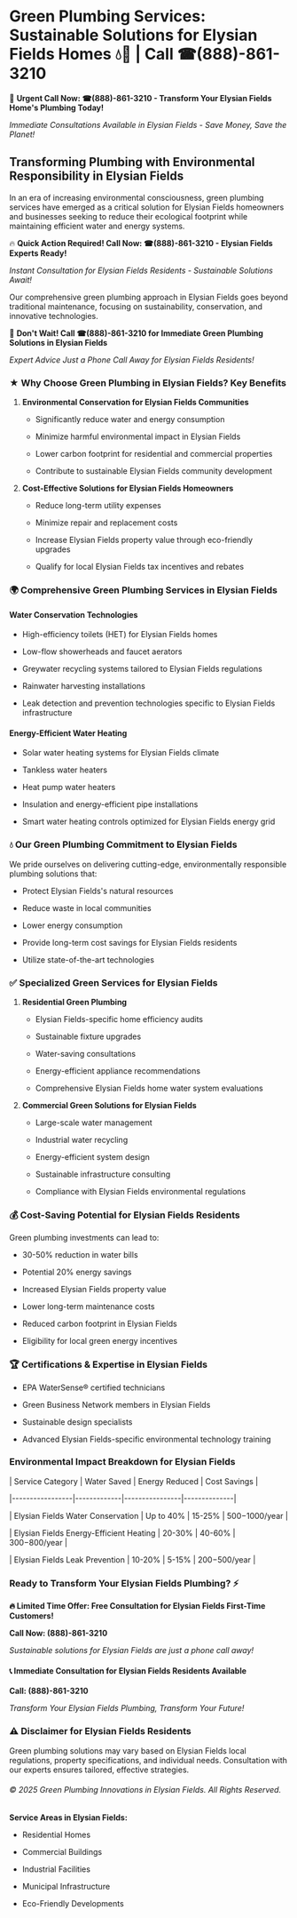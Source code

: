 # Green Plumbing Services: Sustainable Solutions for Elysian Fields Homes 💧🌿 | Call ☎(888)-861-3210

🚨 **Urgent Call Now: ☎(888)-861-3210 - Transform Your Elysian Fields Home's Plumbing Today!**
*Immediate Consultations Available in Elysian Fields - Save Money, Save the Planet!*

## Transforming Plumbing with Environmental Responsibility in Elysian Fields

In an era of increasing environmental consciousness, green plumbing services have emerged as a critical solution for Elysian Fields homeowners and businesses seeking to reduce their ecological footprint while maintaining efficient water and energy systems. 

🔥 **Quick Action Required! Call Now: ☎(888)-861-3210 - Elysian Fields Experts Ready!**
*Instant Consultation for Elysian Fields Residents - Sustainable Solutions Await!*

Our comprehensive green plumbing approach in Elysian Fields goes beyond traditional maintenance, focusing on sustainability, conservation, and innovative technologies.

🚨 **Don't Wait! Call ☎(888)-861-3210 for Immediate Green Plumbing Solutions in Elysian Fields**
*Expert Advice Just a Phone Call Away for Elysian Fields Residents!*

### ★ Why Choose Green Plumbing in Elysian Fields? Key Benefits

1. **Environmental Conservation for Elysian Fields Communities** 
   - Significantly reduce water and energy consumption
   - Minimize harmful environmental impact in Elysian Fields
   - Lower carbon footprint for residential and commercial properties
   - Contribute to sustainable Elysian Fields community development

2. **Cost-Effective Solutions for Elysian Fields Homeowners** 
   - Reduce long-term utility expenses
   - Minimize repair and replacement costs
   - Increase Elysian Fields property value through eco-friendly upgrades
   - Qualify for local Elysian Fields tax incentives and rebates

### 🌍 Comprehensive Green Plumbing Services in Elysian Fields

#### Water Conservation Technologies
- High-efficiency toilets (HET) for Elysian Fields homes
- Low-flow showerheads and faucet aerators
- Greywater recycling systems tailored to Elysian Fields regulations
- Rainwater harvesting installations
- Leak detection and prevention technologies specific to Elysian Fields infrastructure

#### Energy-Efficient Water Heating
- Solar water heating systems for Elysian Fields climate
- Tankless water heaters
- Heat pump water heaters
- Insulation and energy-efficient pipe installations
- Smart water heating controls optimized for Elysian Fields energy grid

### 💧 Our Green Plumbing Commitment to Elysian Fields

We pride ourselves on delivering cutting-edge, environmentally responsible plumbing solutions that:
- Protect Elysian Fields's natural resources
- Reduce waste in local communities
- Lower energy consumption
- Provide long-term cost savings for Elysian Fields residents
- Utilize state-of-the-art technologies

### ✅ Specialized Green Services for Elysian Fields

1. **Residential Green Plumbing**
   - Elysian Fields-specific home efficiency audits
   - Sustainable fixture upgrades
   - Water-saving consultations
   - Energy-efficient appliance recommendations
   - Comprehensive Elysian Fields home water system evaluations

2. **Commercial Green Solutions for Elysian Fields**
   - Large-scale water management
   - Industrial water recycling
   - Energy-efficient system design
   - Sustainable infrastructure consulting
   - Compliance with Elysian Fields environmental regulations

### 💰 Cost-Saving Potential for Elysian Fields Residents

Green plumbing investments can lead to:
- 30-50% reduction in water bills
- Potential 20% energy savings
- Increased Elysian Fields property value
- Lower long-term maintenance costs
- Reduced carbon footprint in Elysian Fields
- Eligibility for local green energy incentives

### 🏆 Certifications & Expertise in Elysian Fields

- EPA WaterSense® certified technicians
- Green Business Network members in Elysian Fields
- Sustainable design specialists
- Advanced Elysian Fields-specific environmental technology training

### Environmental Impact Breakdown for Elysian Fields

| Service Category | Water Saved | Energy Reduced | Cost Savings |
|-----------------|-------------|----------------|--------------|
| Elysian Fields Water Conservation | Up to 40% | 15-25% | $500-$1000/year |
| Elysian Fields Energy-Efficient Heating | 20-30% | 40-60% | $300-$800/year |
| Elysian Fields Leak Prevention | 10-20% | 5-15% | $200-$500/year |

### Ready to Transform Your Elysian Fields Plumbing? ⚡

**🔥 Limited Time Offer: Free Consultation for Elysian Fields First-Time Customers!**

**Call Now: (888)-861-3210**
*Sustainable solutions for Elysian Fields are just a phone call away!*

#### 📞 Immediate Consultation for Elysian Fields Residents Available

**Call: (888)-861-3210**
*Transform Your Elysian Fields Plumbing, Transform Your Future!*

### ⚠️ Disclaimer for Elysian Fields Residents

Green plumbing solutions may vary based on Elysian Fields local regulations, property specifications, and individual needs. Consultation with our experts ensures tailored, effective strategies.

###### © 2025 Green Plumbing Innovations in Elysian Fields. All Rights Reserved.

**Service Areas in Elysian Fields:** 
- Residential Homes
- Commercial Buildings
- Industrial Facilities
- Municipal Infrastructure
- Eco-Friendly Developments